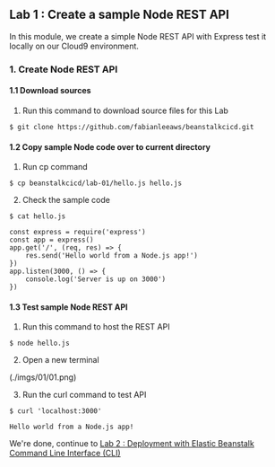 ## Lab 1 : Create a sample Node REST API

In this module, we create a simple Node REST API with Express test it locally on our Cloud9 environment.

### 1. Create Node REST API

#### 1.1 Download sources

1.  Run this command to download source files for this Lab

```
$ git clone https://github.com/fabianleeaws/beanstalkcicd.git
```

#### 1.2 Copy sample Node code over to current directory

1.  Run cp command

```
$ cp beanstalkcicd/lab-01/hello.js hello.js
```

2.  Check the sample code

```
$ cat hello.js

const express = require('express')
const app = express()
app.get('/', (req, res) => {
    res.send('Hello world from a Node.js app!')
})
app.listen(3000, () => {
    console.log('Server is up on 3000')
})
```

#### 1.3 Test sample Node REST API

1.  Run this command to host the REST API

```
$ node hello.js
```

2.  Open a new terminal

(./imgs/01/01.png)

3.  Run the curl command to test API

```
$ curl 'localhost:3000'

Hello world from a Node.js app!
```

We're done, continue to [Lab 2 : Deployment with Elastic Beanstalk Command Line Interface (CLI)](./doc-module-02.md)
